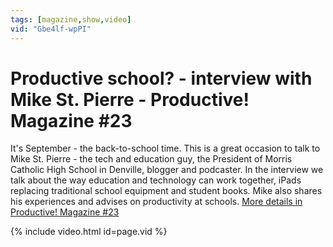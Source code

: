 ```yaml
---
tags: [magazine,show,video]
vid: "Gbe4lf-wpPI"
---
```


# Productive school? - interview with Mike St. Pierre - Productive! Magazine #23


It's September - the back-to-school time. This is a great occasion to talk to Mike St. Pierre - the tech and education guy, the President of Morris Catholic High School in Denville, blogger and podcaster. In the interview we talk about the way education and technology can work together, iPads replacing traditional school equipment and student books. Mike also shares his experiences and advises on productivity at schools. [More details in Productive! Magazine #23](http://ProductiveMag.com)

{% include video.html id=page.vid %}

<!--More-->


[n]: https://michael.gratis/nozbe